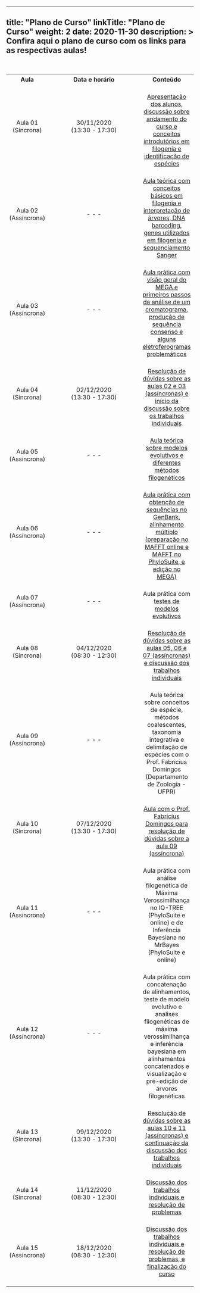 
---
title: "Plano de Curso"
linkTitle: "Plano de Curso"
weight: 2
date: 2020-11-30
description: >
  Confira aqui o plano de curso com os links para as respectivas aulas!
---

<br>
<div align="center">
<table class="center" style="text-align:center; vertical-align:middle;">
  <tr>
    <th style="vertical-align:middle;"><strong>Aula</strong></th>
    <th style="vertical-align:middle;" width="310"><strong>Data e horário</strong></th>
	<th style="vertical-align:middle;"><strong>Conteúdo</strong></th>
  <tr>
  <td style="vertical-align:middle;">Aula 01 (Síncrona)</td>
  <td style="vertical-align:middle;">30/11/2020 <br>(13:30 - 17:30)</td>
  <td style="vertical-align:middle;"><a href="https://cursodefilogeniaufpr.netlify.app/turma_02/sincronas/aula_01"><br>Apresentação dos alunos, discussão sobre andamento do curso e conceitos introdutórios em filogenia e identificação de espécies<br></a></td>
  <tr>
  <td style="vertical-align:middle;">Aula 02 (Assíncrona)</td>
  <td style="vertical-align:middle;">- - -</td>
  <td style="vertical-align:middle;"><a href="https://cursodefilogeniaufpr.netlify.app/turma_02/teoricas/aula_02"><br>Aula teórica com conceitos básicos em filogenia e interpretação de árvores, DNA barcoding, genes utilizados em filogenia e sequenciamento Sanger<br></a></td>
  <tr>
  <td style="vertical-align:middle;">Aula 03 (Assíncrona)</td>
  <td style="vertical-align:middle;">- - -</td>
  <td style="vertical-align:middle;"><a href="https://cursodefilogeniaufpr.netlify.app/turma_02/praticas/aula_01"><br>Aula prática com visão geral do MEGA e primeiros passos da análise de um cromatograma, produção de sequência consenso e alguns eletroferogramas problemáticos<br></a></td>
  <tr>
  <td style="vertical-align:middle;">Aula 04 (Síncrona)</td>
  <td style="vertical-align:middle;">02/12/2020 <br>(13:30 - 17:30)</td>
  <td style="vertical-align:middle;"><a href="https://cursodefilogeniaufpr.netlify.app/turma_02/sincronas/aula_02"><br>Resolução de dúvidas sobre as aulas 02 e 03 (assíncronas) e início da discussão sobre os trabalhos individuais<br></a></td>
  <tr>
  <td style="vertical-align:middle;">Aula 05 (Assíncrona)</td>
  <td style="vertical-align:middle;">- - -</td>
  <td style="vertical-align:middle;"><a href="https://cursodefilogeniaufpr.netlify.app/turma_02/teoricas/aula_03"><br>Aula teórica sobre modelos evolutivos e diferentes métodos filogenéticos<br></a></td>
  <tr>
  <td style="vertical-align:middle;">Aula 06 (Assíncrona)</td>
  <td style="vertical-align:middle;">- - -</td>
  <td style="vertical-align:middle;"><br><a href="https://cursodefilogeniaufpr.netlify.app/turma_02/praticas/aula_02">Aula prática com obtenção de sequências no GenBank, alinhamento múltiplo (preparação no MAFFT online e MAFFT no PhyloSuite, e edição no MEGA)</a><br></td>
  <tr>
  <td style="vertical-align:middle;">Aula 07 (Assíncrona)</td>
  <td style="vertical-align:middle;">- - -</td>
  <td style="vertical-align:middle;"><br>Aula prática com <a href="https://cursodefilogeniaufpr.netlify.app/turma_02/praticas/aula_03">testes de modelos evolutivos</a><br></td>
  <tr>
  <td style="vertical-align:middle;">Aula 08 (Síncrona)</td>
  <td style="vertical-align:middle;">04/12/2020 <br>(08:30 - 12:30)</td>
  <td style="vertical-align:middle;"><a href="https://cursodefilogeniaufpr.netlify.app/turma_02/sincronas/aula_03"><br>Resolução de dúvidas sobre as aulas 05, 06 e 07 (assíncronas) e discussão dos trabalhos individuais<br></a></td>
  <tr>
  <td style="vertical-align:middle;">Aula 09 (Assíncrona)</td>
  <td style="vertical-align:middle;">- - -</td>
  <td style="vertical-align:middle;"><br>Aula teórica sobre conceitos de espécie, métodos coalescentes, taxonomia integrativa e delimitação de espécies com o Prof. Fabricius Domingos (Departamento de Zoologia - UFPR)<br></td>
  <tr>
  <td style="vertical-align:middle;">Aula 10 (Síncrona)</td>
  <td style="vertical-align:middle;">07/12/2020 <br>(13:30 - 17:30)</td>
  <td style="vertical-align:middle;"><a href="https://cursodefilogeniaufpr.netlify.app/turma_02/sincronas/aula_04"><br>Aula com o Prof. Fabricius Domingos para resolução de dúvidas sobre a aula 09 (assíncrona)<br><a></td>
  <tr>
  <td style="vertical-align:middle;">Aula 11 (Assíncrona)</td>
  <td style="vertical-align:middle;">- - -</td>
  <td style="vertical-align:middle;"><br>Aula prática com análise filogenética de Máxima Verossimilhança no IQ-TREE (PhyloSuite e online) e de Inferência Bayesiana no MrBayes (PhyloSuite e online)<br></td>
  <tr>
  <td style="vertical-align:middle;">Aula 12 (Assíncrona)</td>
  <td style="vertical-align:middle;">- - -</td>
  <td style="vertical-align:middle;"><br>Aula prática com concatenação de alinhamentos, teste de modelo evolutivo e analises filogenéticas de máxima verossimilhança e inferência bayesiana em alinhamentos concatenados e visualização e pré-edição de árvores filogenéticas<br></td>
  <tr>
  <td style="vertical-align:middle;">Aula 13 (Síncrona)</td>
  <td style="vertical-align:middle;">09/12/2020 <br>(13:30 - 17:30)</td>
  <td style="vertical-align:middle;"><a href="https://cursodefilogeniaufpr.netlify.app/turma_02/sincronas/aula_05"><br>Resolução de dúvidas sobre as aulas 10 e 11 (assíncronas) e continuação da discussão dos trabalhos individuais<br></td>
  <tr>
  <td style="vertical-align:middle;">Aula 14 (Síncrona)</td>
  <td style="vertical-align:middle;">11/12/2020 <br>(08:30 - 12:30)</td>
  <td style="vertical-align:middle;"><a href="https://cursodefilogeniaufpr.netlify.app/turma_02/sincronas/aula_06"><br>Discussão dos trabalhos individuais e resolução de problemas<br></td>
  <tr>
  <td style="vertical-align:middle;">Aula 15 (Assíncrona)</td>
  <td style="vertical-align:middle;">18/12/2020 <br>(08:30 - 12:30)</td>
  <td style="vertical-align:middle;"><a href="https://cursodefilogeniaufpr.netlify.app/turma_02/sincronas/aula_07"><br>Discussão dos trabalhos individuais e resolução de problemas, e finalização do curso<br><br></td>
  </table>
</div>

	
